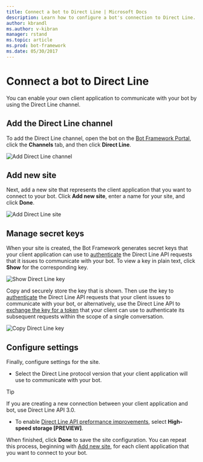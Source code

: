 ```yaml
---
title: Connect a bot to Direct Line | Microsoft Docs
description: Learn how to configure a bot's connection to Direct Line.
author: kbrandl
ms.author: v-kibran
manager: rstand
ms.topic: article
ms.prod: bot-framework
ms.date: 05/30/2017
---
```


# Connect a bot to Direct Line

You can enable your own client application to communicate with your bot by using the Direct Line channel. 

## Add the Direct Line channel

To add the Direct Line channel, open the bot on the [Bot Framework Portal](https://dev.botframework.com/), click the **Channels** tab, and then click **Direct Line**.

![Add Direct Line channel](~/media/channel-connect-directline/directline-addchannel.png)

## Add new site

Next, add a new site that represents the client application that you want to connect to your bot. Click **Add new site**, enter a name for your site, and click **Done**.

![Add Direct Line site](~/media/channel-connect-directline/directline-addsite.png)

## Manage secret keys

When your site is created, the Bot Framework generates secret keys that your client application can use to [authenticate](~/rest-api/bot-framework-rest-direct-line-3-0-authentication.md) the Direct Line API requests that it issues to communicate with your bot. To view a key in plain text, click **Show** for the corresponding key. 

![Show Direct Line key](~/media/channel-connect-directline/directline-showkey.png)

Copy and securely store the key that is shown. Then use the key to [authenticate](~/rest-api/bot-framework-rest-direct-line-3-0-authentication.md) the Direct Line API requests that your client issues to communicate with your bot, or alternatively, use the Direct Line API to [exchange the key for a token](~/rest-api/bot-framework-rest-direct-line-3-0-authentication.md#generate-token) that your client can use to authenticate its subsequent requests within the scope of a single conversation.

![Copy Direct Line key](~/media/channel-connect-directline/directline-copykey.png)

## Configure settings

Finally, configure settings for the site.

- Select the Direct Line protocol version that your client application will use to communicate with your bot.
> [!TIP]
> If you are creating a new connection between your client application and bot, use Direct Line API 3.0.

- To enable [Direct Line API preformance improvements](https://blog.botframework.com/2017/02/02/Direct-Line-performance-improvements/), select **High-speed storage [PREVIEW]**.

When finished, click **Done** to save the site configuration. You can repeat this process, beginning with [Add new site](#add-new-site), for each client application that you want to connect to your bot.

